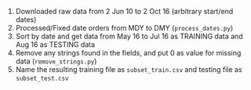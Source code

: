 1. Downloaded raw data from 2 Jun 10 to 2 Oct 16 (arbitrary start/end dates)
2. Processed/Fixed date orders from MDY to DMY (`process_dates.py`)
3. Sort by date and get data from May 16 to Jul 16 as TRAINING data and Aug 16 as TESTING data
4. Remove any strings found in the fields, and put 0 as value for missing data (`remove_strings.py`)
5. Name the resulting training file as `subset_train.csv` and testing file as `subset_test.csv`